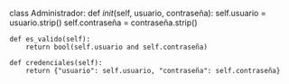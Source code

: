 class Administrador:
    def _init_(self, usuario, contraseña):
        self.usuario = usuario.strip()
        self.contraseña = contraseña.strip()

    def es_valido(self):
        return bool(self.usuario and self.contraseña)

    def credenciales(self):
        return {"usuario": self.usuario, "contraseña": self.contraseña}
